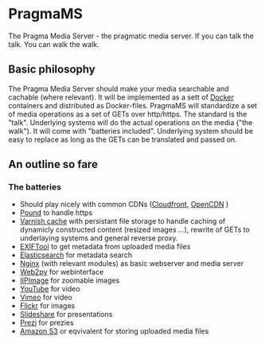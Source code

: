 PragmaMS
========

The Pragma Media Server - the pragmatic media server. If you can talk the talk. You can walk the walk.

## Basic philosophy
The Pragma Media Server should make your media searchable and cachable (where relevant). It will be implemented as a sett of [Docker](http://docker.io) containers and distributed as Docker-files. PragmaMS will standardize a set of media operations as a set of GETs over http/https. The standard is the "talk". Underlying systems will do the actual operations on the media ("the walk"). It will come with "batteries included". Underlying system should be easy to replace as long as the GETs can be translated and passed on.

## An outline so fare
### The batteries
* Should play nicely with common CDNs ([Cloudfront](https://aws.amazon.com/cloudfront/), [OpenCDN](http://www.edgecast.com/solutions/opencdn/) )
* [Pound](http://www.apsis.ch/pound/) to handle https
* [Varnish cache](https://www.varnish-cache.org/) with persistant file storage to handle caching of dynamicly constructed content (resized images ...), rewrite of GETs to underlaying systems and general reverse proxy.
* [EXIFTool](http://owl.phy.queensu.ca/~phil/exiftool/) to get metadata from uploaded media files
* [Elasticsearch](http://www.elasticsearch.org/) for metadata search
* [Nginx](http://nginx.org/) (with relevant modules) as basic webserver and media server
* [Web2py](http://www.web2py.com/) for webinterface
* [IIPImage](http://iipimage.sourceforge.net/) for zoomable images
* [YouTube](https://www.youtube.com/) for video
* [Vimeo](https://vimeo.com/) for video
* [Flickr](https://www.flickr.com/) for images
* [Slideshare](http://www.slideshare.net/) for presentations
* [Prezi](http://prezi.com/) for prezies
* [Amazon S3](http://aws.amazon.com/s3/) or eqvivalent for storing uploaded media files
